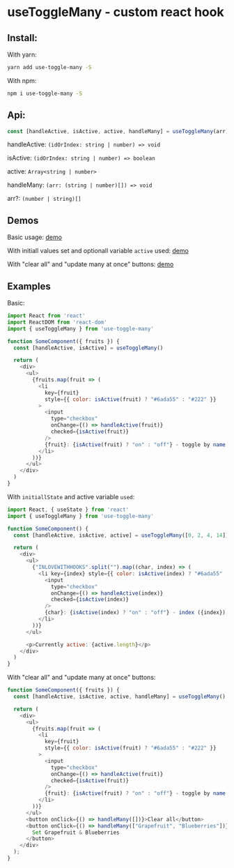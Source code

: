 # useToggleMany - custom react hook

## Install:

With yarn:

```bash
yarn add use-toggle-many -S
```

With npm:

```bash
npm i use-toggle-many -S
```

## Api:

```javascript
const [handleActive, isActive, active, handleMany] = useToggleMany(arr)
```

handleActive:  `(idOrIndex: string | number) => void`

isActive: `(idOrIndex: string | number) => boolean`

active: `Array<string | number>`

handleMany: `(arr: (string | number)[]) => void`

arr?: `(number | string)[]`


## Demos

Basic usage: [demo](https://codesandbox.io/s/xow466o03o)

With initiall values set and optionall variable `active` used: [demo](https://codesandbox.io/s/x74q4wqqvo)

With "clear all" and "update many at once" buttons: [demo](https://codesandbox.io/s/m94q1q9x3j)

## Examples

Basic:

```javascript
import React from 'react'
import ReactDOM from 'react-dom'
import { useToggleMany } from 'use-toggle-many'

function SomeComponent({ fruits }) {
  const [handleActive, isActive] = useToggleMany()

  return (
    <div>
      <ul>
        {fruits.map(fruit => (
          <li
            key={fruit}
            style={{ color: isActive(fruit) ? "#6ada55" : "#222" }}
          >
            <input
              type="checkbox"
              onChange={() => handleActive(fruit)}
              checked={isActive(fruit)}
            />
            {fruit}: {isActive(fruit) ? "on" : "off"} - toggle by name ({fruit})
          </li>
        ))}
      </ul>
    </div>
  )
}

```

With `initiallState` and active variable `used`:

```javascript
import React, { useState } from 'react'
import { useToggleMany } from 'use-toggle-many'

function SomeComponent() {
  const [handleActive, isActive, active] = useToggleMany([0, 2, 4, 14])

  return (
    <div>
      <ul>
        {"INLOVEWITHHOOKS".split("").map((char, index) => (
          <li key={index} style={{ color: isActive(index) ? "#6ada55" : "#222" }}>
            <input
              type="checkbox"
              onChange={() => handleActive(index)}
              checked={isActive(index)}
            />
            {char}: {isActive(index) ? "on" : "off"} - index ({index})
          </li>
        ))}
      </ul>

      <p>Currently active: {active.length}</p>
    </div>
  )
}

```

With "clear all" and "update many at once" buttons:

```javascript
function SomeComponent({ fruits }) {
  const [handleActive, isActive, active, handleMany] = useToggleMany();

  return (
    <div>
      <ul>
        {fruits.map(fruit => (
          <li
            key={fruit}
            style={{ color: isActive(fruit) ? "#6ada55" : "#222" }}
          >
            <input
              type="checkbox"
              onChange={() => handleActive(fruit)}
              checked={isActive(fruit)}
            />
            {fruit}: {isActive(fruit) ? "on" : "off"} - toggle by name ({fruit})
          </li>
        ))}
      </ul>
      <button onClick={() => handleMany([])}>Clear all</button>
      <button onClick={() => handleMany(["Grapefruit", "Blueberries"])}>
        Set Grapefruit & Blueberries
      </button>
    </div>
  );
}
```
